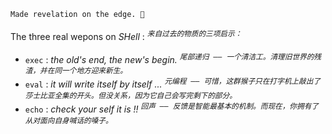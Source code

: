 

~~~ 
Made revelation on the edge. 🦉
~~~

The three real wepons on *SHell* : <sup><kbd><var>来自过去的物质的三项启示：</var></kbd></sup>

- `exec` : *the old's end, the new's begin.* <sup><kbd><var>尾部递归 —— 一个清洁工。清理旧世界的残渣，并在同一个地方迎来新生。</var></kbd></sup>
- `eval` : *it will write itself by itself ...* <sup><kbd><var>元编程 —— 可惜，这群猴子只在打字机上敲出了莎士比亚全集的开头。但没关系，因为它自己会写完剩下的部分。</var></kbd></sup>
- `echo` : *check your self it is !!* <sup><kbd><var>回声 —— 反馈是智能最基本的机制。而现在，你拥有了从对面向自身喊话的嗓子。</var></kbd></sup>
